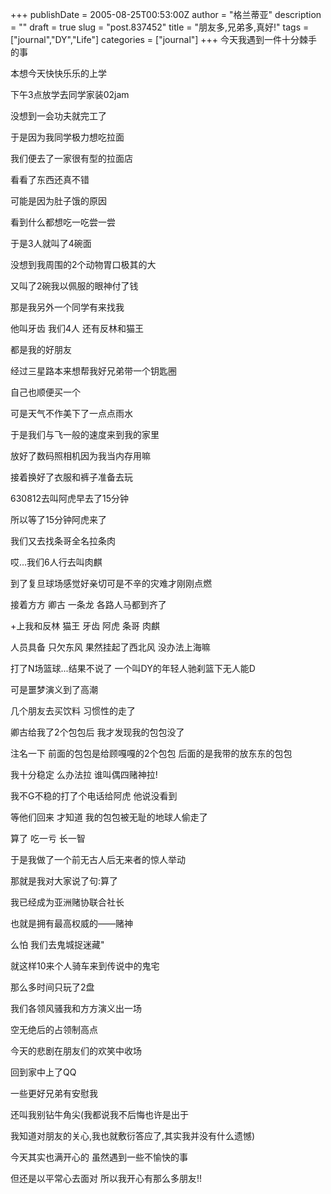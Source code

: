+++
publishDate = 2005-08-25T00:53:00Z
author = "格兰蒂亚"
description = ""
draft = true
slug = "post.837452"
title = "朋友多,兄弟多,真好!"
tags = ["journal","DY","Life"]
categories = ["journal"]
+++
今天我遇到一件十分棘手的事

本想今天快快乐乐的上学

下午3点放学去同学家装02jam

没想到一会功夫就完工了

于是因为我同学极力想吃拉面

我们便去了一家很有型的拉面店

看看了东西还真不错

可能是因为肚子饿的原因

看到什么都想吃一吃尝一尝

于是3人就叫了4碗面

没想到我周围的2个动物胃口极其的大

又叫了2碗我以佩服的眼神付了钱

那是我另外一个同学有来找我

他叫牙齿 我们4人 还有反林和猫王

都是我的好朋友

经过三星路本来想帮我好兄弟带一个钥匙圈

自己也顺便买一个

可是天气不作美下了一点点雨水

于是我们与飞一般的速度来到我的家里

放好了数码照相机因为我当内存用嘛

接着换好了衣服和裤子准备去玩

630812去叫阿虎早去了15分钟

所以等了15分钟阿虎来了

我们又去找条哥全名拉条肉

哎...我们6人行去叫肉麒

到了复旦球场感觉好亲切可是不辛的灾难才刚刚点燃

接着方方 卿古 一条龙 各路人马都到齐了

+上我和反林 猫王 牙齿 阿虎 条哥 肉麒

人员具备 只欠东风 果然挂起了西北风 没办法上海嘛

打了N场篮球...结果不说了 一个叫DY的年轻人驰刹篮下无人能D

可是噩梦演义到了高潮

几个朋友去买饮料 习惯性的走了

卿古给我了2个包包后 我才发现我的包包没了

注名一下 前面的包包是给顾嘎嘎的2个包包 后面的是我带的放东东的包包

我十分稳定 么办法拉 谁叫偶四赌神拉!

我不G不稳的打了个电话给阿虎 他说没看到

等他们回来 才知道 我的包包被无耻的地球人偷走了

算了 吃一亏 长一智

于是我做了一个前无古人后无来者的惊人举动

那就是我对大家说了句:算了

我已经成为亚洲赌协联合社长

也就是拥有最高权威的——赌神

么怕 我们去鬼城捉迷藏"

就这样10来个人骑车来到传说中的鬼宅

那么多时间只玩了2盘

我们各领风骚我和方方演义出一场

空无绝后的占领制高点

今天的悲剧在朋友们的欢笑中收场

回到家中上了QQ

一些更好兄弟有安慰我

还叫我别钻牛角尖(我都说我不后悔也许是出于

我知道对朋友的关心,我也就敷衍答应了,其实我并没有什么遗憾)

今天其实也满开心的 虽然遇到一些不愉快的事

但还是以平常心去面对 所以我开心有那么多朋友!!